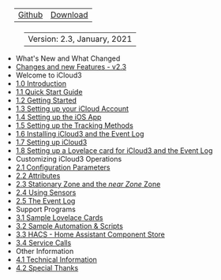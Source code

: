 <nav>
  <table style="padding: 10px 0 5px 20px;">
    <tr>
      <td>
        <a href="https://github.com/gcobb321/icloud3" class="button-base">Github</a>
      </td>
      <td>
        <a href="https://github.com/gcobb321/icloud3/releases" class="button-base">Download</a>
      </td>
    </tr>
  </table>
  <table style="padding:  0  10px  0 40px;">
    <tr>
      <td>
        <a  class="sidebar-version-date">Version: 2.3,  January, 2021</a>
      </td>
    </tr>
  </table>
</nav>

- What's New and What Changed
 - [Changes and new Features - v2.3](CHANGELOG-v2.3.md)
- Welcome to iCloud3
 - [1.0  Introduction](README.md)
 - [1.1  Quick Start Guide](chapters/1.1-quick-start-guide.md)
 - [1.2 Getting Started](chapters/1.2-getting-started.md)
 - [1.3 Setting up your iCloud Account](chapters/1.3-setting-up-icloud-account.md)
 - [1.4 Setting up the iOS App](chapters/1.4-setting-up-iosapp.md)
 - [1.5 Setting up the Tracking Methods](chapters/1.5-setting-up-trk-methods.md)
 - [1.6 Installing iCloud3 and the Event Log](chapters/1.6-installing-icloud3.md)
 - [1.7 Setting up iCloud3](chapters/1.7-setting-up-icloud3.md)
 - [1.8 Setting up a Lovelace card for iCloud3 and the Event Log](chapters/1.8-setup-lovelace-event-log-card.md)
- Customizing iCloud3 Operations
 - [2.1 Configuration Parameters](chapters/2.1-config-parms.md)
 - [2.2 Attributes](chapters/2.2-attributes.md)
 - [2.3 Stationary Zone and the *near Zone* Zone](chapters/2.3-special-zones.md)
 - [2.4 Using Sensors](chapters/2.4-sensors.md)
 - [2.5 The Event Log](chapters/2.5-event-log.md)
- Support Programs
 - [3.1 Sample Lovelace Cards](chapters/3.1-sample-lovelace.md)
 - [3.2 Sample Automation & Scripts](chapters/3.2-sample-automation-scripts.md)
 - [3.3 HACS - Home Assistant Component Store](chapters/3.3-hacs.md)
 - [3.4 Service Calls](chapters/3.4-services.md)
- Other Information
 - [4.1 Technical Information](chapters/4.1-tech-info.md)
 - [4.2 Special Thanks](chapters/4.2-special-thanks.md)

